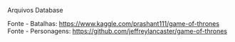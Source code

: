 Arquivos Database

Fonte - Batalhas: https://www.kaggle.com/prashant111/game-of-thrones
Fonte - Personagens: https://github.com/jeffreylancaster/game-of-thrones

